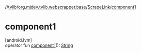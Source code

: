 //[tvlib](../../../index.md)/[org.mjdev.tvlib.webscrapper.base](../index.md)/[ScrapeLink](index.md)/[component1](component1.md)

# component1

[androidJvm]\
operator fun [component1](component1.md)(): [String](https://kotlinlang.org/api/latest/jvm/stdlib/kotlin/-string/index.html)
